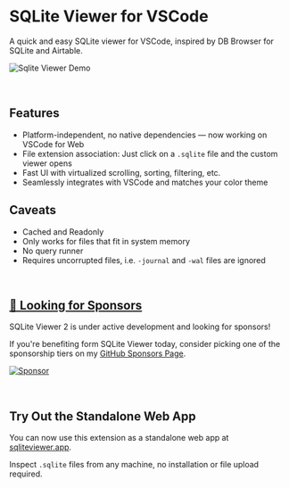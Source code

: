 # SQLite Viewer for VSCode

A quick and easy SQLite viewer for VSCode, inspired by DB Browser for SQLite and Airtable.

![Sqlite Viewer Demo](documentation/demo.gif)

<br/>

## Features
- Platform-independent, no native dependencies — now working on VSCode for Web
- File extension association: Just click on a `.sqlite` file and the custom viewer opens
- Fast UI with virtualized scrolling, sorting, filtering, etc.
- Seamlessly integrates with VSCode and matches your color theme

## Caveats
- Cached and Readonly
- Only works for files that fit in system memory
- No query runner
- Requires uncorrupted files, i.e. `-journal` and `-wal` files are ignored

<br/>

## [🎀 Looking for Sponsors][ghs]

SQLite Viewer 2 is under active development and looking for sponsors!

If you're benefiting form SQLite Viewer today, consider picking one of the sponsorship tiers on my [GitHub Sponsors Page][ghs].

[![Sponsor](https://img.shields.io/badge/qwtel-GitHub%20Sponsors-ff69b4?style=flat-square)][ghs]

<br/>

## Try Out the Standalone Web App

You can now use this extension as a standalone web app at [sqliteviewer.app][ref].

Inspect `.sqlite` files from any machine, no installation or file upload required.

[ref]: https://sqliteviewer.app
[ghs]: https://github.com/sponsors/qwtel
